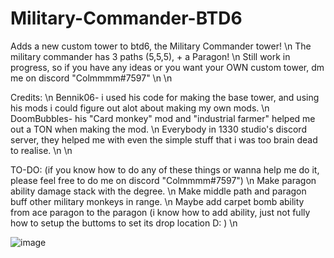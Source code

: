 # Military-Commander-BTD6
Adds a new custom tower to btd6, the Military Commander tower! \n
The military commander has 3 paths (5,5,5), + a Paragon! \n
Still work in progress, so if you have any ideas or you want your OWN custom tower, dm me on discord "Colmmmm#7597" \n \n

Credits: \n
          Bennik06- i used his code for making the base tower, and using his mods i could figure out alot about making my own mods. \n
          DoomBubbles- his "Card monkey" mod and "industrial farmer" helped me out a TON when making the mod. \n
          Everybody in 1330 studio's discord server, they helped me with even the simple stuff that i was too brain dead to realise. \n \n

TO-DO: (if you know how to do any of these things or wanna help me do it, please feel free to do me on discord "Colmmmm#7597") \n
          Make paragon ability damage stack with the degree. \n
          Make middle path and paragon buff other military monkeys in range. \n
          Maybe add carpet bomb ability from ace paragon to the paragon (i know how to add ability, just not fully how to setup the buttoms to set its drop location D: ) \n

![image](https://user-images.githubusercontent.com/84244844/235677829-c514ba53-3cbe-4b2f-95ce-694f1f7f20a7.png)
